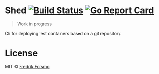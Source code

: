 # Shed [![Build Status](https://travis-ci.org/frozzare/shed.svg?branch=master)](https://travis-ci.org/frozzare/shed) [![Go Report Card](https://goreportcard.com/badge/github.com/frozzare/shed)](https://goreportcard.com/report/github.com/frozzare/shed)

> Work in progress

Cli for deploying test containers based on a git repository.

# License

MIT © [Fredrik Forsmo](https://github.com/frozzare)
